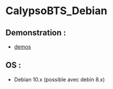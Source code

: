 # CalypsoBTS_Debian
## Demonstration : 
* [demos](https://youtu.be/_nGVeG_76W8)
## OS : 
* Debian 10.x (possible avec debin 8.x)
